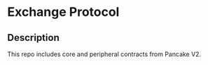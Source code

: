 # Exchange Protocol

## Description

This repo includes core and peripheral contracts from Pancake V2.
